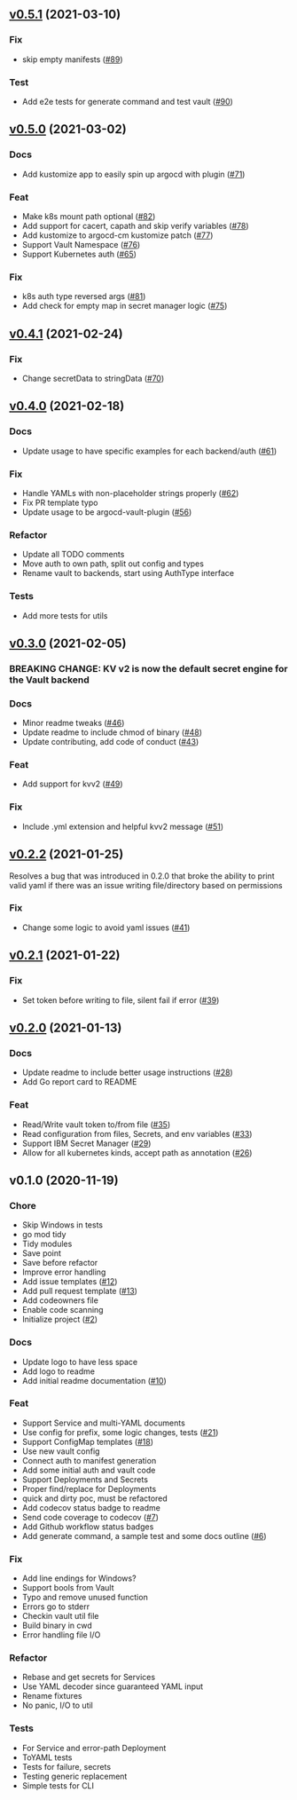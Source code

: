 <a name="v0.5.1"></a>
## [v0.5.1](https://github.com/IBM/argocd-vault-plugin/compare/v0.5.0...v0.5.1) (2021-03-10)

### Fix

* skip empty manifests ([#89](https://github.com/IBM/argocd-vault-plugin/issues/89))

### Test

* Add e2e tests for generate command and test vault ([#90](https://github.com/IBM/argocd-vault-plugin/issues/90))

<a name="v0.5.0"></a>
## [v0.5.0](https://github.com/IBM/argocd-vault-plugin/compare/v0.4.1...v0.5.0) (2021-03-02)

### Docs

* Add kustomize app to easily spin up argocd with plugin ([#71](https://github.com/IBM/argocd-vault-plugin/issues/71))

### Feat

* Make k8s mount path optional ([#82](https://github.com/IBM/argocd-vault-plugin/issues/82))
* Add support for cacert, capath and skip verify variables ([#78](https://github.com/IBM/argocd-vault-plugin/issues/78))
* Add kustomize to argocd-cm kustomize patch ([#77](https://github.com/IBM/argocd-vault-plugin/issues/77))
* Support Vault Namespace ([#76](https://github.com/IBM/argocd-vault-plugin/issues/76))
* Support Kubernetes auth ([#65](https://github.com/IBM/argocd-vault-plugin/issues/65))

### Fix

* k8s auth type reversed args ([#81](https://github.com/IBM/argocd-vault-plugin/issues/81))
* Add check for empty map in secret manager logic ([#75](https://github.com/IBM/argocd-vault-plugin/issues/75))


<a name="v0.4.1"></a>
## [v0.4.1](https://github.com/IBM/argocd-vault-plugin/compare/v0.4.0...v0.4.1) (2021-02-24)

### Fix

* Change secretData to stringData ([#70](https://github.com/IBM/argocd-vault-plugin/issues/70))


<a name="v0.4.0"></a>
## [v0.4.0](https://github.com/IBM/argocd-vault-plugin/compare/v0.3.0...v0.4.0) (2021-02-18)

### Docs

* Update usage to have specific examples for each backend/auth ([#61](https://github.com/IBM/argocd-vault-plugin/issues/61))

### Fix

* Handle YAMLs with non-placeholder strings properly ([#62](https://github.com/IBM/argocd-vault-plugin/issues/62))
* Fix PR template typo
* Update usage to be argocd-vault-plugin ([#56](https://github.com/IBM/argocd-vault-plugin/issues/56))

### Refactor

* Update all TODO comments
* Move auth to own path, split out config and types
* Rename vault to backends, start using AuthType interface

### Tests

* Add more tests for utils


<a name="v0.3.0"></a>
## [v0.3.0](https://github.com/IBM/argocd-vault-plugin/compare/v0.2.2...v0.3.0) (2021-02-05)
### BREAKING CHANGE: KV v2 is now the default secret engine for the Vault backend

### Docs

* Minor readme tweaks ([#46](https://github.com/IBM/argocd-vault-plugin/issues/46))
* Update readme to include chmod of binary ([#48](https://github.com/IBM/argocd-vault-plugin/issues/48))
* Update contributing, add code of conduct ([#43](https://github.com/IBM/argocd-vault-plugin/issues/43))

### Feat

* Add support for kvv2 ([#49](https://github.com/IBM/argocd-vault-plugin/issues/49))

### Fix

* Include .yml extension and helpful kvv2 message ([#51](https://github.com/IBM/argocd-vault-plugin/issues/51))


<a name="v0.2.2"></a>
## [v0.2.2](https://github.com/IBM/argocd-vault-plugin/compare/v0.2.1...v0.2.2) (2021-01-25)
Resolves a bug that was introduced in 0.2.0 that broke the ability to print valid yaml if there was an issue writing file/directory based on permissions

### Fix

* Change some logic to avoid yaml issues ([#41](https://github.com/IBM/argocd-vault-plugin/issues/41))


<a name="v0.2.1"></a>
## [v0.2.1](https://github.com/IBM/argocd-vault-plugin/compare/v0.2.0...v0.2.1) (2021-01-22)

### Fix

* Set token before writing to file, silent fail if error ([#39](https://github.com/IBM/argocd-vault-plugin/issues/39))


<a name="v0.2.0"></a>
## [v0.2.0](https://github.com/IBM/argocd-vault-plugin/compare/v0.1.0...v0.2.0) (2021-01-13)

### Docs

* Update readme to include better usage instructions ([#28](https://github.com/IBM/argocd-vault-plugin/issues/28))
* Add Go report card to README

### Feat

* Read/Write vault token to/from file ([#35](https://github.com/IBM/argocd-vault-plugin/issues/35))
* Read configuration from files, Secrets, and env variables ([#33](https://github.com/IBM/argocd-vault-plugin/issues/33))
* Support IBM Secret Manager ([#29](https://github.com/IBM/argocd-vault-plugin/issues/29))
* Allow for all kubernetes kinds, accept path as annotation ([#26](https://github.com/IBM/argocd-vault-plugin/issues/26))


<a name="v0.1.0"></a>
## v0.1.0 (2020-11-19)

### Chore

* Skip Windows in tests
* go mod tidy
* Tidy modules
* Save point
* Save before refactor
* Improve error handling
* Add issue templates ([#12](https://github.com/IBM/argocd-vault-plugin/issues/12))
* Add pull request template ([#13](https://github.com/IBM/argocd-vault-plugin/issues/13))
* Add codeowners file
* Enable code scanning
* Initialize project ([#2](https://github.com/IBM/argocd-vault-plugin/issues/2))

### Docs

* Update logo to have less space
* Add logo to readme
* Add initial readme documentation ([#10](https://github.com/IBM/argocd-vault-plugin/issues/10))

### Feat

* Support Service and multi-YAML documents
* Use config for prefix, some logic changes, tests  ([#21](https://github.com/IBM/argocd-vault-plugin/issues/21))
* Support ConfigMap templates ([#18](https://github.com/IBM/argocd-vault-plugin/issues/18))
* Use new vault config
* Connect auth to manifest generation
* Add some initial auth and vault code
* Support Deployments and Secrets
* Proper find/replace for Deployments
* quick and dirty poc, must be refactored
* Add codecov status badge to readme
* Send code coverage to codecov ([#7](https://github.com/IBM/argocd-vault-plugin/issues/7))
* Add Github workflow status badges
* Add generate command, a sample test and some docs outline ([#6](https://github.com/IBM/argocd-vault-plugin/issues/6))

### Fix

* Add line endings for Windows?
* Support bools from Vault
* Typo and remove unused function
* Errors go to stderr
* Checkin vault util file
* Build binary in cwd
* Error handling file I/O

### Refactor

* Rebase and get secrets for Services
* Use YAML decoder since guaranteed YAML input
* Rename fixtures
* No panic, I/O to util

### Tests

* For Service and error-path Deployment
* ToYAML tests
* Tests for failure, secrets
* Testing generic replacement
* Simple tests for CLI
